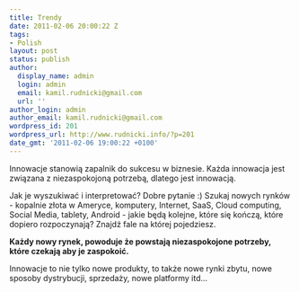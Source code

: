 ```yaml
---
title: Trendy
date: 2011-02-06 20:00:22 Z
tags:
- Polish
layout: post
status: publish
author:
  display_name: admin
  login: admin
  email: kamil.rudnicki@gmail.com
  url: ''
author_login: admin
author_email: kamil.rudnicki@gmail.com
wordpress_id: 201
wordpress_url: http://www.rudnicki.info/?p=201
date_gmt: '2011-02-06 19:00:22 +0100'
---
```


<p>Innowacje stanowią zapalnik do sukcesu w biznesie. Każda innowacja jest związana z niezaspokojoną potrzebą, dlatego jest innowacją.</p>
<p>Jak je wyszukiwać i interpretować? Dobre pytanie :) Szukaj nowych rynków - kopalnie złota w Ameryce, komputery, Internet, SaaS, Cloud computing, Social Media, tablety, Android - jakie będą kolejne, które się kończą, które dopiero rozpoczynają? Znajdź fale na której pojedziesz.</p>
<p><strong>Każdy nowy rynek, powoduje że powstają niezaspokojone potrzeby, które czekają aby je zaspokoić.</strong></p>
<p><strong></strong>Innowacje to nie tylko nowe produkty, to także nowe rynki zbytu, nowe sposoby dystrybucji, sprzedaży, nowe platformy itd...</p>
<ol></ol>
